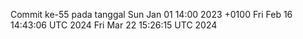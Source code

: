 Commit ke-55 pada tanggal Sun Jan 01 14:00 2023 +0100
Fri Feb 16 14:43:06 UTC 2024
Fri Mar 22 15:26:15 UTC 2024
